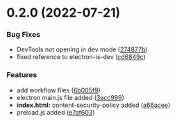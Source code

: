 # 0.2.0 (2022-07-21)


### Bug Fixes

* DevTools not opening in dev mode ([274877b](https://github.com/juninholiveira/channel-mixer/commit/274877b7a56a4c6afba574e7d373482557143ab7))
* fixed reference to electron-is-dev ([cd6849c](https://github.com/juninholiveira/channel-mixer/commit/cd6849c2209786504ffb8a28983bfbe59a6a312a))


### Features

* add workflow files ([6b005f9](https://github.com/juninholiveira/channel-mixer/commit/6b005f9cb5bd1ecc8836c151f188e34842385899))
* electron main.js file added ([3acc999](https://github.com/juninholiveira/channel-mixer/commit/3acc999c4e23296b7d9316fb622d440a4920d243))
* **index.html:** content-security-policy added ([a66acee](https://github.com/juninholiveira/channel-mixer/commit/a66acee744699d29644f854ce637f09d1354a41e))
* preload.js added ([e7af603](https://github.com/juninholiveira/channel-mixer/commit/e7af60370f49d462d2658eb2fd9a9640ab1eb386))



